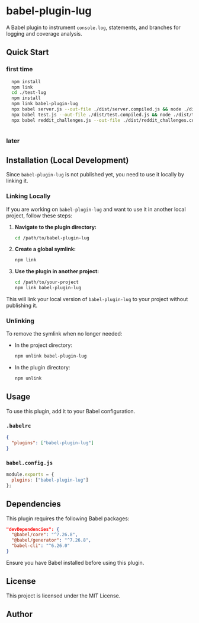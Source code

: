 # babel-plugin-lug

A Babel plugin to instrument `console.log`, statements, and branches for logging and coverage analysis.

## Quick Start
### first time
```sh
  npm install
  npm link
  cd ./test-lug
  npm install
  npm link babel-plugin-lug
  npx babel server.js --out-file ./dist/server.compiled.js && node ./dist/server.compiled.js
  npx babel test.js --out-file ./dist/test.compiled.js && node ./dist/test.compiled.js
  npx babel reddit_challenges.js --out-file ./dist/reddit_challenges.compiled.js && node ./dist/reddit_challenges.compiled.js
  
```  

### later

## Installation (Local Development)

Since `babel-plugin-lug` is not published yet, you need to use it locally by linking it.

### Linking Locally
If you are working on `babel-plugin-lug` and want to use it in another local project, follow these steps:

1. **Navigate to the plugin directory:**
   ```sh
   cd /path/to/babel-plugin-lug
   ```
2. **Create a global symlink:**
   ```sh
   npm link
   ```
3. **Use the plugin in another project:**
   ```sh
   cd /path/to/your-project
   npm link babel-plugin-lug
   ```

This will link your local version of `babel-plugin-lug` to your project without publishing it.

### Unlinking
To remove the symlink when no longer needed:

- In the project directory:
  ```sh
  npm unlink babel-plugin-lug
  ```
- In the plugin directory:
  ```sh
  npm unlink
  ```

## Usage

To use this plugin, add it to your Babel configuration.

### `.babelrc`

```json
{
  "plugins": ["babel-plugin-lug"]
}
```

### `babel.config.js`

```js
module.exports = {
  plugins: ["babel-plugin-lug"]
};
```

## Dependencies

This plugin requires the following Babel packages:

```json
"devDependencies": {
  "@babel/core": "^7.26.8",
  "@babel/generator": "^7.26.8",
  "babel-cli": "^6.26.0"
}
```

Ensure you have Babel installed before using this plugin.

## License

This project is licensed under the MIT License.

## Author

